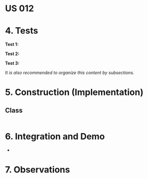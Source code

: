 # US 012

# 4. Tests 

**Test 1:**
	
	

**Test 2:** 

	

**Test 3:** 

    

*It is also recommended to organize this content by subsections.* 

# 5. Construction (Implementation)


## Class 

```java

```

# 6. Integration and Demo 

* 

# 7. Observations








